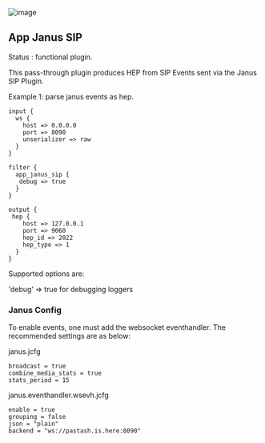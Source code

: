 ![image](https://user-images.githubusercontent.com/1423657/167949173-7ff587b8-9ebf-4f1c-9430-2121518405b7.png)

App Janus SIP
---

Status : functional plugin.

This pass-through plugin produces HEP from SIP Events sent via the Janus SIP Plugin.


Example 1: parse janus events as hep.
````
input {
  ws {
    host => 0.0.0.0
    port => 8090
    unserializer => raw
  }
}

filter {
  app_janus_sip {
   debug => true
  }
}

output {
 hep {
    host => 127.0.0.1
    port => 9060
    hep_id => 2022
    hep_type => 1
  }
}
`````


Supported options are:

'debug' => true for debugging loggers

### Janus Config

To enable events, one must add the websocket eventhandler.
The recommended settings are as below:

janus.jcfg
```
broadcast = true
combine_media_stats = true
stats_period = 15
```

janus.eventhandler.wsevh.jcfg
```
enable = true
grouping = false
json = "plain"
backend = "ws://pastash.is.here:8090"
```
